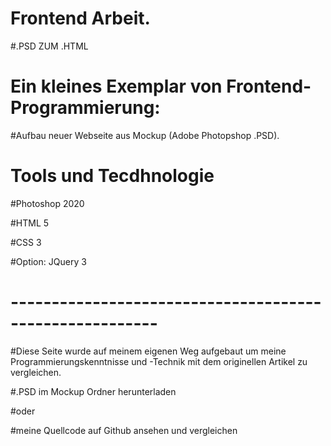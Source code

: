 # Frontend Arbeit.
#.PSD ZUM .HTML

# Ein kleines Exemplar von Frontend-Programmierung:
#Aufbau neuer Webseite aus Mockup (Adobe Photopshop .PSD).

# Tools und Tecdhnologie

#Photoshop 2020

#HTML 5

#CSS 3

#Option: JQuery 3


# --------------------------------------------------------
#Diese Seite wurde auf meinem eigenen Weg aufgebaut um meine Programmierungskenntnisse und -Technik mit dem originellen Artikel zu vergleichen.

#.PSD im Mockup Ordner herunterladen

#oder

#meine Quellcode auf Github ansehen und vergleichen
